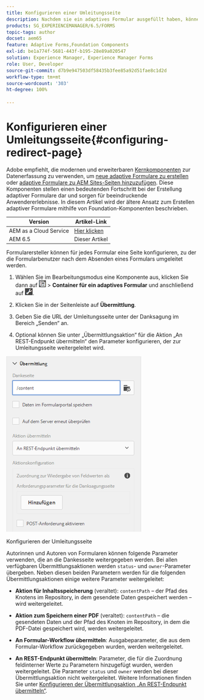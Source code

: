 ```yaml
---
title: Konfigurieren einer Umleitungsseite
description: Nachdem sie ein adaptives Formular ausgefüllt haben, können Benutzende auf eine Web-Seite umgeleitet werden, die Formularautorinnen und -autoren beim Erstellen des Formulars konfigurieren können.
products: SG_EXPERIENCEMANAGER/6.5/FORMS
topic-tags: author
docset: aem65
feature: Adaptive Forms,Foundation Components
exl-id: be1a774f-5681-443f-b195-28e89a020547
solution: Experience Manager, Experience Manager Forms
role: User, Developer
source-git-commit: d7b9e947503df58435b3fee85a92d51fae8c1d2d
workflow-type: tm+mt
source-wordcount: '303'
ht-degree: 100%

---
```


# Konfigurieren einer Umleitungsseite{#configuring-redirect-page}

<span class="preview"> Adobe empfiehlt, die modernen und erweiterbaren [Kernkomponenten](https://experienceleague.adobe.com/docs/experience-manager-core-components/using/adaptive-forms/introduction.html?lang=de) zur Datenerfassung zu verwenden, um [neue adaptive Formulare zu erstellen](/help/forms/using/create-an-adaptive-form-core-components.md) oder [adaptive Formulare zu AEM Sites-Seiten hinzuzufügen](/help/forms/using/create-or-add-an-adaptive-form-to-aem-sites-page.md). Diese Komponenten stellen einen bedeutenden Fortschritt bei der Erstellung adaptiver Formulare dar und sorgen für beeindruckende Anwendererlebnisse. In diesem Artikel wird der ältere Ansatz zum Erstellen adaptiver Formulare mithilfe von Foundation-Komponenten beschrieben. </span>

| Version | Artikel-Link |
| -------- | ---------------------------- |
| AEM as a Cloud Service | [Hier klicken](https://experienceleague.adobe.com/docs/experience-manager-cloud-service/content/forms/adaptive-forms-authoring/authoring-adaptive-forms-foundation-components/configure-submit-actions-and-metadata-submission/configuring-redirect-page.html?lang=de) |
| AEM 6.5 | Dieser Artikel |

Formularersteller können für jedes Formular eine Seite konfigurieren, zu der die Formularbenutzer nach dem Absenden eines Formulars umgeleitet werden.

1. Wählen Sie im Bearbeitungsmodus eine Komponente aus, klicken Sie dann auf ![field-level](assets/field-level.png) > **Container für ein adaptives Formular** und anschließend auf ![cmppr](assets/cmppr.png).

1. Klicken Sie in der Seitenleiste auf **Übermittlung**.

1. Geben Sie die URL der Umleitungsseite unter der Danksagung im Bereich „Senden“ an.
1. Optional können Sie unter „Übermittlungsaktion“ für die Aktion „An REST-Endpunkt übermitteln“ den Parameter konfigurieren, der zur Umleitungsseite weitergeleitet wird.

![Konfigurieren der Umleitungsseite](assets/thank-you-setting-1.png)

Konfigurieren der Umleitungsseite

Autorinnen und Autoren von Formularen können folgende Parameter verwenden, die an die Dankesseite weitergegeben werden. Bei allen verfügbaren Übermittlungsaktionen werden `status`- und `owner`-Parameter übergeben. Neben diesen beiden Parametern werden für die folgenden Übermittlungsaktionen einige weitere Parameter weitergeleitet:

* **Aktion für Inhaltsspeicherung** (veraltet): `contentPath` – der Pfad des Knotens im Repository, in dem gesendete Daten gespeichert werden – wird weitergeleitet.

* **Aktion zum Speichern einer PDF** (veraltet): `contentPath` – die gesendeten Daten und der Pfad des Knoten im Repository, in dem die PDF-Datei gespeichert wird, werden weitergeleitet.

* **An Formular-Workflow übermitteln**: Ausgabeparameter, die aus dem Formular-Workflow zurückgegeben wurden, werden weitergeleitet.

* **An REST-Endpunkt übermitteln**: Parameter, die für die Zuordnung feldinterner Werte zu Parametern hinzugefügt wurden, werden weitergeleitet. Die Parameter `status` und `owner` werden bei dieser Übermittlungsaktion nicht weitergeleitet. Weitere Informationen finden Sie unter [Konfigurieren der Übermittlungsaktion „An REST-Endpunkt übermitteln“](../../forms/using/configuring-submit-actions.md). 
